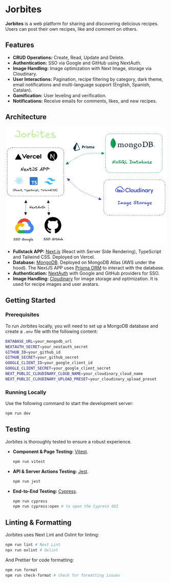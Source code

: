 # Jorbites

**Jorbites** is a web platform for sharing and discovering delicious recipes. Users can post their own recipes, like and comment on others.

## Features
- **CRUD Operations:** Create, Read, Update and Delete.
- **Authentication:** SSO via Google and GitHub using NextAuth.
- **Image Handling:** Image optimization with Next Image, storage via Cloudinary.
- **User Interactions:** Pagination, recipe filtering by category, dark theme, email notifications and multi-language support (English, Spanish, Catalan).
- **Gamification:** User leveling and verification.
- **Notifications:** Receive emails for comments, likes, and new recipes.

## Architecture

![architecture](/architecture/architecture.png)

- **Fullstack APP:** [Next.js](https://nextjs.org/) (React with Server Side Rendering), TypeScript and Tailwind CSS. Deployed on Vercel.
- **Database:** [MongoDB](https://www.mongodb.com/). Deployed on MongoDB Atlas (AWS under the hood). The NextJS APP uses [Prisma ORM](https://www.prisma.io/) to interact with the database.
- **Authentication:** [NextAuth](https://next-auth.js.org/) with Google and GitHub providers for SSO.
- **Image Handling:** [Cloudinary](https://cloudinary.com/) for image storage and optimization. It is used for recipe images and user avatars.

## Getting Started

### Prerequisites

To run Jorbites locally, you will need to set up a MongoDB database and create a `.env` file with the following content:

```bash
DATABASE_URL=your_mongodb_url
NEXTAUTH_SECRET=your_nextauth_secret
GITHUB_ID=your_github_id
GITHUB_SECRET=your_github_secret
GOOGLE_CLIENT_ID=your_google_client_id
GOOGLE_CLIENT_SECRET=your_google_client_secret
NEXT_PUBLIC_CLOUDINARY_CLOUD_NAME=your_cloudinary_cloud_name
NEXT_PUBLIC_CLOUDINARY_UPLOAD_PRESET=your_cloudinary_upload_preset
```

### Running Locally
Use the following command to start the development server:
```bash
npm run dev
```

## Testing

Jorbites is thoroughly tested to ensure a robust experience.

- **Component & Page Testing:** [Vitest](https://vitest.dev/).

    ```bash
    npm run vitest
    ```
- **API & Server Actions Testing:** [Jest](https://jestjs.io/).

    ```bash
    npm run jest
    ```
- **End-to-End Testing:** [Cypress](https://www.cypress.io/).

    ```bash
    npm run cypress
    npm run cypress:open # to open the Cypress GUI
    ```

## Linting & Formatting

Jorbites uses Next Lint and Oxlint for linting:
```bash
npm run lint # Next Lint
npx run oxlint # Oxlint
```

And Prettier for code formatting:
```bash
npm run format
npm run check-format # check for formatting issues
```

